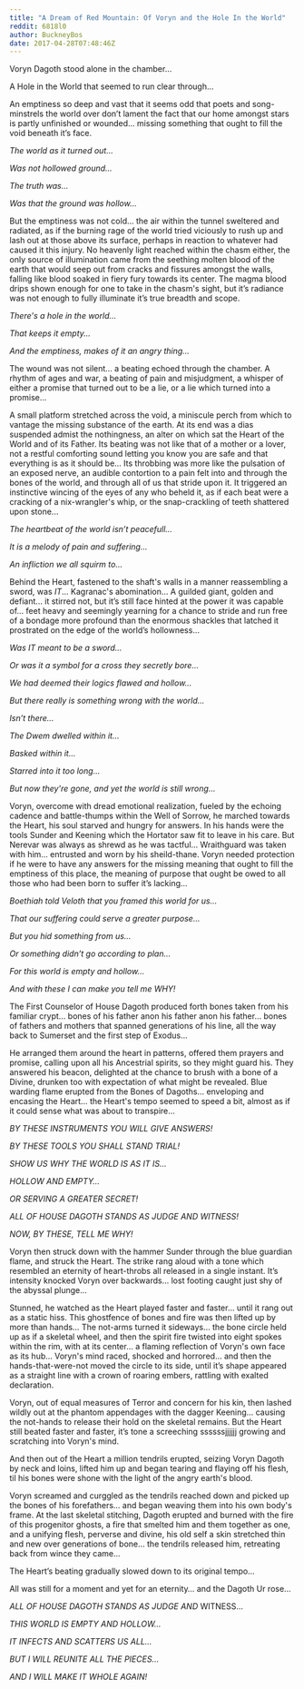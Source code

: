 ```yaml
---
title: "A Dream of Red Mountain: Of Voryn and the Hole In the World"
reddit: 6818l0
author: BuckneyBos
date: 2017-04-28T07:48:46Z
---
```


Voryn Dagoth stood alone in the chamber…

A Hole in the World that seemed to run clear through...

An emptiness so deep and vast that it seems odd that poets and song-minstrels the world over don’t lament the fact that our home amongst stars is partly unfinished or wounded… missing something that ought to fill the void beneath it’s face. 

*The world as it turned out…*

*Was not hollowed ground…*

*The truth was…*

*Was that the ground was hollow…*

But the emptiness was not cold… the air within the tunnel sweltered and radiated, as if the burning rage of the world tried viciously to rush up and lash out at those above its surface, perhaps in reaction to whatever had caused it this injury. No heavenly light reached within the chasm either, the only source of illumination came from the seething molten blood of the earth that would seep out from cracks and fissures amongst the walls, falling like blood soaked in fiery fury towards its center. The magma blood drips shown enough for one to take in the chasm's sight, but it’s radiance was not enough to fully illuminate it’s true breadth and scope.

*There's a hole in the world…*

*That keeps it empty...*

*And the emptiness, makes of it an angry thing…*

The wound was not silent… a beating echoed through the chamber. A rhythm of ages and war, a beating of pain and misjudgment, a whisper of either a promise that turned out to be a lie, or a lie which turned into a promise… 

A small platform stretched across the void, a miniscule perch from which to vantage the missing substance of the earth. At its end was a dias suspended admist the nothingness, an alter on which sat the Heart of the World and of its Father. Its beating was not like that of a mother or a lover, not a restful comforting sound letting you know you are safe and that everything is as it should be… Its throbbing was more like the pulsation of an exposed nerve, an audible contortion to a pain felt into and through the bones of the world, and  through all of us that stride upon it. It triggered an instinctive wincing of the eyes of any who beheld it, as if each beat were a cracking of a nix-wrangler's whip, or the snap-crackling of teeth shattered upon stone...

*The heartbeat of the world isn’t peacefull…*

*It is a melody of pain and suffering…*

*An infliction we all squirm to…*

Behind the Heart, fastened to the shaft's walls in a manner reassembling a sword, was *IT*… Kagranac's abomination… A guilded giant, golden and defiant… it stirred not, but it’s still face hinted at the power it was capable of… feet heavy and seemingly yearning for a chance to stride and run free of a bondage more profound than the enormous shackles that latched it prostrated on the edge of the world’s hollowness…

*Was IT meant to be a sword…*

*Or was it a symbol for a cross they secretly bore…*

*We had deemed their logics flawed and hollow…*

*But there really is something wrong with the world...*

*Isn’t there…*

*The Dwem dwelled within it…*

*Basked within it...*

*Starred into it too long…*

*But now they're gone, and yet the world is still wrong…*

Voryn, overcome with dread emotional realization, fueled by the echoing cadence and battle-thumps within the Well of Sorrow, he marched towards the Heart, his soul starved and hungry for answers. In his hands were the tools Sunder and Keening which the Hortator saw fit to leave in his care. But Nerevar was always as shrewd as he was tactful… Wraithguard was taken with him… entrusted and worn by his sheild-thane. Voryn needed protection if he were to have any answers for the missing meaning that ought to fill the emptiness of this place, the meaning of purpose that ought be owed to all those who had been born to suffer it’s lacking… 

*Boethiah told Veloth that you framed this world for us…*

*That our suffering could serve a greater purpose…*

*But you hid something from us…*

*Or something didn’t go according to plan…*

*For this world is empty and hollow…*

*And with these I can make you tell me WHY!*

The First Counselor of House Dagoth produced forth bones taken from his familiar crypt… bones of his father anon his father anon his father… bones of fathers and mothers that spanned generations of his line, all the way back to Sumerset and the first step of Exodus…

He arranged them around the heart in patterns, offered them prayers and promise, calling upon all his Ancestrial spirits, so they might guard his. They answered his beacon, delighted at the chance to brush with a bone of a Divine, drunken too with expectation of what might be revealed. Blue warding flame erupted from the Bones of Dagoths… enveloping and encasing the Heart… the Heart's tempo seemed to speed a bit, almost as if it could sense what was about to transpire…

*BY THESE INSTRUMENTS YOU WILL GIVE ANSWERS!*

*BY THESE TOOLS YOU SHALL STAND TRIAL!*

*SHOW US WHY THE WORLD IS AS IT IS…*

*HOLLOW AND EMPTY…*

*OR SERVING A GREATER SECRET!*

*ALL OF HOUSE DAGOTH STANDS AS JUDGE AND WITNESS!*

*NOW, BY THESE, TELL ME WHY!*

Voryn then struck down with the hammer Sunder through the blue guardian flame, and struck the Heart. The strike rang aloud with a tone which resembled an eternity of heart-throbs all released in a single instant. It’s intensity knocked Voryn over backwards… lost footing caught just shy of the abyssal plunge…

Stunned, he watched as the Heart played faster and faster… until it rang out as a static hiss. This ghostfence of bones and fire was then lifted up by more than hands… The not-arms turned it sideways… the bone circle held up as if a skeletal wheel, and then the spirit fire twisted into eight spokes within the rim, with at its center… a flaming reflection of Voryn's own face as its hub… Voryn's mind raced, shocked and horrored… and then the hands-that-were-not moved the circle to its side, until it’s shape appeared as a straight line with a crown of roaring embers, rattling with exalted declaration.

Voryn, out of equal measures of Terror and concern for his kin, then lashed wildly out at the phantom appendages with the dagger Keening… causing the not-hands to release their hold on the skeletal remains. But the Heart still beated faster and faster, it’s tone a screeching ssssssjjjjjj growing and scratching into Voryn's mind.

And then out of the Heart a million tendrils erupted, seizing Voryn Dagoth by neck and loins, lifted him up and began tearing and flaying off his flesh, til his bones were shone with the light of the angry earth's blood. 

Voryn screamed and curggled as the tendrils reached down and picked up the bones of his forefathers… and began weaving them into his own body's frame. At the last skeletal stitching, Dagoth erupted and burned with the fire of this progenitor ghosts, a fire that smelted him and them together as one, and a unifying flesh, perverse and divine, his old self a skin stretched thin and new over generations of bone… the tendrils released him, retreating back from wince they came… 

The Heart’s beating gradually slowed down to its original tempo…

All was still for a moment and yet for an eternity… and the Dagoth Ur rose…

*ALL OF HOUSE DAGOTH STANDS AS JUDGE AND* WITNESS…

*THIS WORLD IS EMPTY AND HOLLOW...*

*IT INFECTS AND SCATTERS US ALL…*

*BUT I WILL REUNITE ALL THE PIECES...*

*AND I WILL MAKE IT WHOLE AGAIN!*

